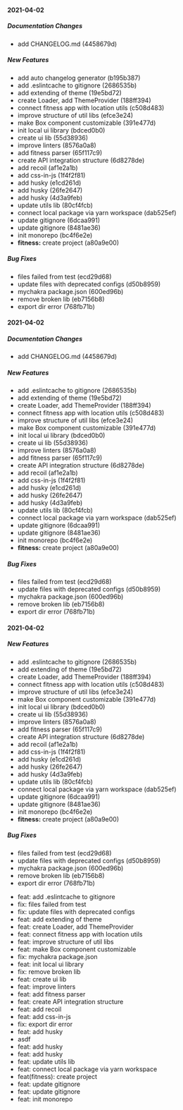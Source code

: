 #### 2021-04-02

##### Documentation Changes

*  add CHANGELOG.md (4458679d)

##### New Features

*  add auto changelog generator (b195b387)
*  add .eslintcache to gitignore (2686535b)
*  add extending of theme (19e5bd72)
*  create Loader, add ThemeProvider (188ff394)
*  connect fitness app with location utils (c508d483)
*  improve structure of util libs (efce3e24)
*  make Box component customizable (391e477d)
*  init local ui library (bdced0b0)
*  create ui lib (55d38936)
*  improve linters (8576a0a8)
*  add fitness parser (65f117c9)
*  create API integration structure (6d8278de)
*  add recoil (af1e2a1b)
*  add css-in-js (1f4f2f81)
*  add husky (e1cd261d)
*  add husky (26fe2647)
*  add husky (4d3a9feb)
*  update utils lib (80cf4fcb)
*  connect local package via yarn workspace (dab525ef)
*  update gitignore (6dcaa991)
*  update gitignore (8481ae36)
*  init monorepo (bc4f6e2e)
* **fitness:**  create project (a80a9e00)

##### Bug Fixes

*  files failed from test (ecd29d68)
*  update files with deprecated configs (d50b8959)
*  mychakra package.json (600ed96b)
*  remove broken lib (eb7156b8)
*  export dir error (768fb71b)

#### 2021-04-02

##### Documentation Changes

- add CHANGELOG.md (4458679d)

##### New Features

- add .eslintcache to gitignore (2686535b)
- add extending of theme (19e5bd72)
- create Loader, add ThemeProvider (188ff394)
- connect fitness app with location utils (c508d483)
- improve structure of util libs (efce3e24)
- make Box component customizable (391e477d)
- init local ui library (bdced0b0)
- create ui lib (55d38936)
- improve linters (8576a0a8)
- add fitness parser (65f117c9)
- create API integration structure (6d8278de)
- add recoil (af1e2a1b)
- add css-in-js (1f4f2f81)
- add husky (e1cd261d)
- add husky (26fe2647)
- add husky (4d3a9feb)
- update utils lib (80cf4fcb)
- connect local package via yarn workspace (dab525ef)
- update gitignore (6dcaa991)
- update gitignore (8481ae36)
- init monorepo (bc4f6e2e)
- **fitness:** create project (a80a9e00)

##### Bug Fixes

- files failed from test (ecd29d68)
- update files with deprecated configs (d50b8959)
- mychakra package.json (600ed96b)
- remove broken lib (eb7156b8)
- export dir error (768fb71b)

#### 2021-04-02

##### New Features

- add .eslintcache to gitignore (2686535b)
- add extending of theme (19e5bd72)
- create Loader, add ThemeProvider (188ff394)
- connect fitness app with location utils (c508d483)
- improve structure of util libs (efce3e24)
- make Box component customizable (391e477d)
- init local ui library (bdced0b0)
- create ui lib (55d38936)
- improve linters (8576a0a8)
- add fitness parser (65f117c9)
- create API integration structure (6d8278de)
- add recoil (af1e2a1b)
- add css-in-js (1f4f2f81)
- add husky (e1cd261d)
- add husky (26fe2647)
- add husky (4d3a9feb)
- update utils lib (80cf4fcb)
- connect local package via yarn workspace (dab525ef)
- update gitignore (6dcaa991)
- update gitignore (8481ae36)
- init monorepo (bc4f6e2e)
- **fitness:** create project (a80a9e00)

##### Bug Fixes

- files failed from test (ecd29d68)
- update files with deprecated configs (d50b8959)
- mychakra package.json (600ed96b)
- remove broken lib (eb7156b8)
- export dir error (768fb71b)

* feat: add .eslintcache to gitignore
* fix: files failed from test
* fix: update files with deprecated configs
* feat: add extending of theme
* feat: create Loader, add ThemeProvider
* feat: connect fitness app with location utils
* feat: improve structure of util libs
* feat: make Box component customizable
* fix: mychakra package.json
* feat: init local ui library
* fix: remove broken lib
* feat: create ui lib
* feat: improve linters
* feat: add fitness parser
* feat: create API integration structure
* feat: add recoil
* feat: add css-in-js
* fix: export dir error
* feat: add husky
* asdf
* feat: add husky
* feat: add husky
* feat: update utils lib
* feat: connect local package via yarn workspace
* feat(fitness): create project
* feat: update gitignore
* feat: update gitignore
* feat: init monorepo
